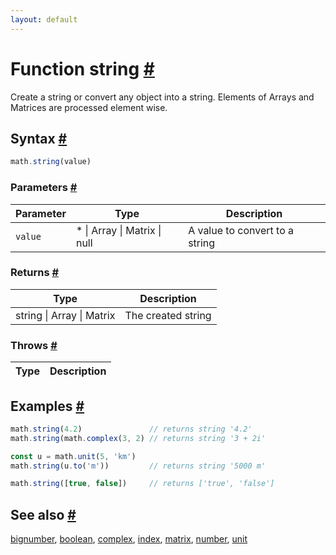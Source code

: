 ```yaml
---
layout: default
---
```


<!-- Note: This file is automatically generated from source code comments. Changes made in this file will be overridden. -->

<h1 id="function-string">Function string <a href="#function-string" title="Permalink">#</a></h1>

Create a string or convert any object into a string.
Elements of Arrays and Matrices are processed element wise.


<h2 id="syntax">Syntax <a href="#syntax" title="Permalink">#</a></h2>

```js
math.string(value)
```

<h3 id="parameters">Parameters <a href="#parameters" title="Permalink">#</a></h3>

Parameter | Type | Description
--------- | ---- | -----------
`value` | * &#124; Array &#124; Matrix &#124; null | A value to convert to a string

<h3 id="returns">Returns <a href="#returns" title="Permalink">#</a></h3>

Type | Description
---- | -----------
string &#124; Array &#124; Matrix | The created string


<h3 id="throws">Throws <a href="#throws" title="Permalink">#</a></h3>

Type | Description
---- | -----------


<h2 id="examples">Examples <a href="#examples" title="Permalink">#</a></h2>

```js
math.string(4.2)               // returns string '4.2'
math.string(math.complex(3, 2) // returns string '3 + 2i'

const u = math.unit(5, 'km')
math.string(u.to('m'))         // returns string '5000 m'

math.string([true, false])     // returns ['true', 'false']
```


<h2 id="see-also">See also <a href="#see-also" title="Permalink">#</a></h2>

[bignumber](bignumber.html),
[boolean](boolean.html),
[complex](complex.html),
[index](index.html),
[matrix](matrix.html),
[number](number.html),
[unit](unit.html)
